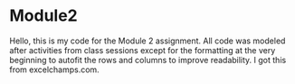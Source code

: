 # Module2
Hello, this is my code for the Module 2 assignment. All code was modeled after activities from class sessions except for the formatting at the very beginning to autofit the rows and columns to improve readability. I got this from excelchamps.com.
